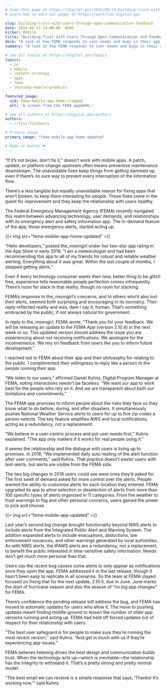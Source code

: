 ```yaml
---
# View this page at https://digital.gov/2019/06/13/building-trust-with-users-through-open
# Learn how to edit our pages at https://workflow.digital.gov

slug: building-trust-with-users-through-open-communication-feedback
date: 2019-06-13 14:00:00 -0500
kicker: Mobile
title: "Building Trust with Users Through Open Communication and Feedback"
deck: "A look at how FEMA responds to user needs and bugs in their app development."
summary: "A look at how FEMA responds to user needs and bugs in their app development."

# see all topics at https://digital.gov/topics
topics:
  - cx
  - mobile
  - content-strategy
  - apps
  - fema
  - thursday-mobile-products

featured_image:
  uid: fema-mobile-app-home-cropped
  alt: 'A screen from the FEMA app&#46;'

# see all authors at https://digital.gov/authors
authors:
  - r-fitz-fitzhenry

# Primary Image
primary_image: "fema-mobile-app-home-updated"

# Make it better ♥
---
```



“If it’s not broke, don’t fix it,” doesn’t work with mobile apps. A patch, update, or platform change upstream often means preventive maintenance downstream. The unavoidable fixes keep things from getting dammed up, even if there’s no sure way to prevent every interruption of the information flow.

There’s a less tangible but equally unavoidable reason for fixing apps that aren’t broken: to keep them interesting for people. Those fixes come in the quest for improvement and they keep the relationship with users healthy.

The Federal Emergency Management Agency (FEMA) recently navigated this realm between advancing technology, user demands, and relationships with its emergency alert and safety information app. The in-demand feature of the app, those emergency alerts, started acting up.

{{< img src="fema-mobile-app-home-updated" >}}

“Hello developers,” posted the_moongirl under her two-star app rating in the App Store in early 2019, “I am a meteorologist and had been recommending this app to all of my friends for robust and reliable weather alerting. Everything about it was great. Within the last couple of months, I stopped getting alerts.”

Even if every technology consumer wants their new, better thing to be glitch free, experience tells reasonable people perfection comes infrequently. There’s room for slack in that reality, though no room for slacking.

FEMA’s response to the_moongirl’s concerns, and to others who’d also lost their alerts, seemed both surprising and encouraging in its normalcy. Their reply reflected reality and was, dare I say it, human. That’s something embraced by the public, if not always natural for government.

In reply to the_moongirl, FEMA wrote, “Thank you for your feedback. We will be releasing an update to the FEMA App (version 2.10.4) in the next week or so. This updated version should address the issue you are experiencing about not receiving notifications. We apologize for the inconvenience. We rely on feedback from users like you to inform future development.”

I reached out to FEMA about their app and their philosophy for relating to the public. I complimented their willingness to reply like a person to the people running their app.

“We listen to our users,” affirmed Daniel Kuhns, Digital Program Manager at FEMA, noting interactions needn’t be faceless. “We want our app to work best for the people who rely on it. And we are transparent about both our limitations and commitments.”

The FEMA app promises to inform people about the risks they face so they know what to do before, during, and after disasters. It simultaneously pushes National Weather Service alerts to users for up to five zip codes a person selects. The key feature amplifies NWS and local notifications, acting as a redundancy, not a replacement.

“We believe in a user-centric process and put user needs first,” Kuhns explained. “The app only matters if it works for real people using it.”

It seems the relationship and the dialogue with users is living up to promises. In 2018, “We implemented daily auto-testing of the alert function after user comments,” said Kuhns. That practice doesn’t pester users with test-alerts, but alerts are visible from the FEMA side.

The two big changes in 2018 users could see were ones they’d asked for. The first swell of demand asked for more control over the alerts. People wanted the ability to customize alerts for each location they entered. FEMA upgraded its app to allow selection or deselection of alerts from more than 100 specific types of alerts organized in 11 categories. From fire weather to frost warnings to fog and other personal concerns, users gained the power to pick and choose.

 {{< img src="fema-mobile-app-updated" >}}

Last year’s second big change brought functionality beyond NWS alerts to include alerts from the Integrated Public Alert and Warning System. The addition expanded alerts to include evacuations, abductions, law enforcement issuances, and other warnings generated by local authorities. As with NWS alerts, the IPAWS alerts are a redundancy, not a replacement, to benefit the public interested in time-sensitive safety information. Needs don’t get much more personal than that.

Users say the recent bug causes some alerts to only appear as notifications once they open the app. FEMA addressed it in the last release, though it hasn’t been easy to replicate in all scenarios. So the team at FEMA stayed focused on fixing that for the next update, 2.10.5, due in June. June marks the start of hurricane season and also the season of “no big app changes” for FEMA.

There’s confidence the pending release will address the bug, and FEMA has moved to automatic updates for users who allow it. The move to pushing updates meant finding middle-ground to lessen the number of older app versions running and acting up. FEMA had held off forced updates out of respect for their relationship with users.

“The best user safeguard is for people to make sure they’re running the most recent version,” said Kuhns. “And get in touch with us if they’re experiencing app issues.”

FEMA believes listening drives the best design and communication builds trust. When the technology acts up—which is inevitable—the relationship has the integrity to withstand it. That’s a pretty strong and pretty normal model.

“The best email we can receive is a simple response that says, ‘Thanks! It’s working now,’” said Kuhns.
